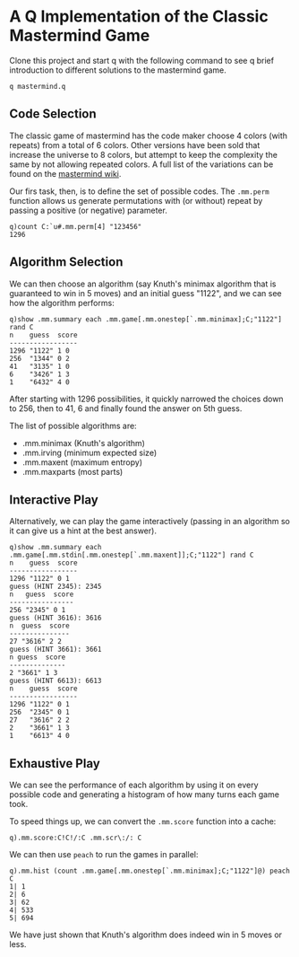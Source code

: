 # A Q Implementation of the Classic Mastermind Game

Clone this project and start q with the following command to see q
brief introduction to different solutions to the mastermind game.

`q mastermind.q`

## Code Selection

The classic game of mastermind has the code maker choose 4 colors
(with repeats) from a total of 6 colors.  Other versions have been
sold that increase the universe to 8 colors, but attempt to keep the
complexity the same by not allowing repeated colors.  A full list of
the variations can be found on the [mastermind wiki][variations].

[variations]:https://en.wikipedia.org/wiki/Mastermind_(board_game)#Variations

Our firs task, then, is to define the set of possible codes.  The
`.mm.perm` function allows us generate permutations with (or without)
repeat by passing a positive (or negative) parameter.

```
q)count C:`u#.mm.perm[4] "123456"
1296
```

## Algorithm Selection

We can then choose an algorithm (say Knuth's minimax algorithm that is
guaranteed to win in 5 moves) and an initial guess "1122", and we can
see how the algorithm performs:

```
q)show .mm.summary each .mm.game[.mm.onestep[`.mm.minimax];C;"1122"] rand C
n    guess  score
-----------------
1296 "1122" 1 0  
256  "1344" 0 2  
41   "3135" 1 0  
6    "3426" 1 3  
1    "6432" 4 0  

```

After starting with 1296 possibilities, it quickly narrowed the
choices down to 256, then to 41, 6 and finally found the answer on 5th
guess.

The list of possible algorithms are:

- .mm.minimax (Knuth's algorithm)
- .mm.irving (minimum expected size)
- .mm.maxent (maximum entropy)
- .mm.maxparts (most parts)

## Interactive Play

Alternatively, we can play the game interactively (passing in an
algorithm so it can give us a hint at the best answer).

```
q)show .mm.summary each .mm.game[.mm.stdin[.mm.onestep[`.mm.maxent]];C;"1122"] rand C
n    guess  score
-----------------
1296 "1122" 0 1  
guess (HINT 2345): 2345
n   guess  score
----------------
256 "2345" 0 1  
guess (HINT 3616): 3616
n  guess  score
---------------
27 "3616" 2 2  
guess (HINT 3661): 3661
n guess  score
--------------
2 "3661" 1 3  
guess (HINT 6613): 6613
n    guess  score
-----------------
1296 "1122" 0 1  
256  "2345" 0 1  
27   "3616" 2 2  
2    "3661" 1 3  
1    "6613" 4 0  
```

## Exhaustive Play

We can see the performance of each algorithm by using it on every
possible code and generating a histogram of how many turns each game
took.

To speed things up, we can convert the `.mm.score` function into a
cache:

```
q).mm.score:C!C!/:C .mm.scr\:/: C
```

We can then use `peach` to run the games in parallel:

```
q).mm.hist (count .mm.game[.mm.onestep[`.mm.minimax];C;"1122"]@) peach C
1| 1
2| 6
3| 62
4| 533
5| 694
```

We have just shown that Knuth's algorithm does indeed win in 5 moves
or less.
